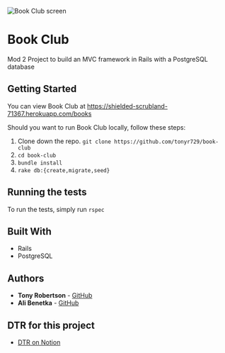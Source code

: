 ![Book Club screen](https://user-images.githubusercontent.com/34175382/49840665-9ce22c00-fd71-11e8-8a3a-05805fa81cfd.png)


# Book Club

Mod 2 Project to build an MVC framework in Rails with a PostgreSQL database

## Getting Started

You can view Book Club at https://shielded-scrubland-71367.herokuapp.com/books

Should you want to run Book Club locally, follow these steps:

1. Clone down the repo. `git clone https://github.com/tonyr729/book-club`
2. `cd book-club`
3. `bundle install`
4. `rake db:{create,migrate,seed}`

## Running the tests

To run the tests, simply run `rspec`

## Built With

* Rails
* PostgreSQL

## Authors

* **Tony Robertson** - [GitHub](https://github.com/tonyr729)
* **Ali Benetka** - [GitHub](https://github.com/abenetka)

## DTR for this project

* [DTR on Notion](https://www.notion.so/DTR-c2d270f8a79f4c798b9bd13de81ff71b)
